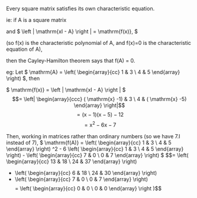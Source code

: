 Every square matrix satisfies its own characteristic equation.

ie: if A is a square matrix

and $ \left | \mathrm{xI - A} \right | = \mathrm{f(x)}, $

(so f(x) is the characteristic polynomial of A, and f(x)=0 is the
characteristic equation of A),

then the Cayley-Hamilton theorem says that f(A) = 0.

eg: Let $ \mathrm{A} = 
\left( \begin{array}{cc} 
  1 & 3 \\ 
  4 & 5
\end{array}
\right) $, then

$ \mathrm{f(x)} = \left | \mathrm{xI - A} \right | $ $$= 
\left| 
\begin{array}{ccc}
( \mathrm{x} -1) & 3 \ 4 & ( \mathrm{x} -5) 
\end{array}
\right|$$ $$= \mathrm{(x-1)(x-5) - 12}$$
$$= \mathrm{x}^2 -6 \mathrm{x} -7$$

Then, working in matrices rather than ordinary numbers (so we have 7.I
instead of 7), $ \mathrm{f(A)} 
= \left( 
\begin{array}{cc}
  1 & 3 \\
  4 & 5
\end{array} 
\right) ^2 - 6 
\left( 
\begin{array}{cc}
  1 & 3 \\
  4 & 5 
\end{array} 
\right) - 
\left(
\begin{array}{cc}
  7 & 0 \\
  0 & 7 
\end{array} 
\right) $ $$= \left( 
\begin{array}{cc}
  13 & 18 \\
  24 & 37 
\end{array} 
\right) 
- \left( 
\begin{array}{cc} 
  6 & 18 \\
  24 & 30 
\end{array} 
\right) 
- \left( 
\begin{array}{cc}
  7 & 0 \\
  0 & 7 
\end{array} 
\right)$$ $$= \left( 
\begin{array}{cc}
  0 & 0 \\
  0 & 0 
\end{array}
\right )$$
